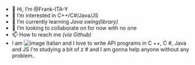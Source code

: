 - 👋 Hi, I’m @Frank-ITA-Y
- 👀 I’m interested in C++/C#/Java/JS
- 🌱 I’m currently learning *Java swing(library)*
- 💞️ I’m looking to collaborate on for now with no one
- 📫 How to reach me *(via Github)*
- I am ![image](https://github.com/Frank-ITA-Y/Frank-ITA-Y/assets/111883676/799594f5-192a-49de-a553-dc929d84d3b3) Italian and I love to write API programs in C ++, C #, Java and JS I'm studying a bit of z # and I am gonna help anyone without any problem..
<!---
Frank-ITA-Y/Frank-ITA-Y is a ✨ special ✨ repository because its `README.md` (this file) appears on your GitHub profile.
You can click the Preview link to take a look at your changes.
--->

